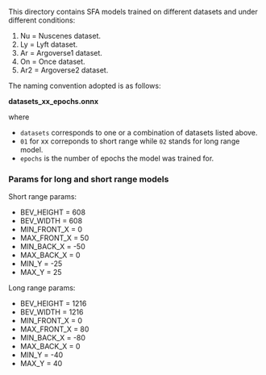 This directory contains SFA models trained on different
datasets and under different conditions: 

1. Nu = Nuscenes dataset.
2. Ly = Lyft dataset.
3. Ar = Argoverse1 dataset.
4. On = Once dataset.
5. Ar2 = Argoverse2 dataset.

The naming convention adopted is as follows: 

**datasets_xx_epochs.onnx**

where 

- `datasets` corresponds to one or a combination of
datasets listed above.
- `01` for xx correponds to short range while `02` stands for long range model.
- `epochs` is the number of epochs the model was trained for.

### Params for long and short range models

Short range params:
- BEV_HEIGHT = 608  
- BEV_WIDTH = 608  
- MIN_FRONT_X = 0  
- MAX_FRONT_X = 50 
- MIN_BACK_X = -50 
- MAX_BACK_X = 0  
- MIN_Y = -25  
- MAX_Y = 25  

Long range params:
- BEV_HEIGHT = 1216  
- BEV_WIDTH = 1216  
- MIN_FRONT_X = 0  
- MAX_FRONT_X = 80 
- MIN_BACK_X = -80 
- MAX_BACK_X = 0  
- MIN_Y = -40  
- MAX_Y = 40  